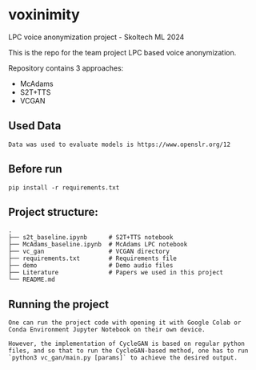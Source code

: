 # voxinimity
LPC voice anonymization project - Skoltech ML 2024

This is the repo for the team project LPC based voice anonymization.

Repository contains 3 approaches:
- McAdams
- S2T+TTS
- VCGAN

## Used Data
```
Data was used to evaluate models is https://www.openslr.org/12
```
## Before run
```
pip install -r requirements.txt 
```

## Project structure:
```
.
├── s2t_baseline.ipynb      # S2T+TTS notebook
├── McAdams_baseline.ipynb  # McAdams LPC notebook
├── vc_gan                  # VCGAN directory
├── requirements.txt        # Requirements file
├── demo                    # Demo audio files
├── Literature              # Papers we used in this project
└── README.md
```

## Running the project
```
One can run the project code with opening it with Google Colab or Conda Environment Jupyter Notebook on their own device.

However, the implementation of CycleGAN is based on regular python files, and so that to run the CycleGAN-based method, one has to run `python3 vc_gan/main.py [params]` to achieve the desired output.
```
